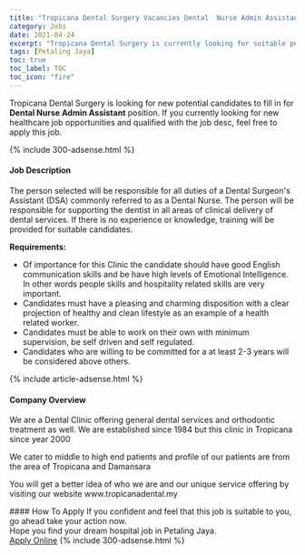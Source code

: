 ```yaml
---
title: "Tropicana Dental Surgery Vacancies Dental  Nurse Admin Assistant" 
category: Jobs 
date: 2021-04-24 
excerpt: "Tropicana Dental Surgery is currently looking for suitable person to fill in the Dental  Nurse Admin Assistant which positioned at Petaling Jaya" 
tags: [Petaling Jaya] 
toc: true 
toc_label: TOC 
toc_icon: "fire" 
--- 
```


<p>Tropicana Dental Surgery is looking for new potential candidates to fill in for <b>Dental  Nurse Admin Assistant</b> position. If you currently looking for new healthcare job opportunities and qualified with the job desc, feel free to apply this job.
</p>{% include 300-adsense.html %} 
<div><div><h4>Job Description</h4></div><div><div><span><div><p>The person selected will be responsible for all duties of a Dental Surgeon's Assistant (DSA) commonly referred to as a Dental Nurse. The person will be responsible for supporting the dentist in all areas of clinical delivery of dental services. If there is no experience or knowledge, training will be provided for suitable candidates.</p><p><strong>Requirements:</strong></p><ul><li>Of importance for this Clinic the candidate should have good English communication skills and be have high levels of Emotional Intelligence. In other words people skills and hospitality related skills are very important.</li><li>Candidates must have a pleasing and charming disposition with a clear projection of healthy and clean lifestyle as an example of a health related worker.</li><li>Candidates must be able to work on their own with minimum supervision, be self driven and self regulated.</li><li>Candidates who are willing to be committed for a at least 2-3 years will be considered above others.</li></ul></div></span></div></div></div> 
{% include article-adsense.html %} 
<div><div><h4>Company Overview</h4></div><div><div><span><div><p>We are a Dental Clinic offering general dental services and orthodontic treatment as well. We are established since 1984 but this clinic in Tropicana since year 2000</p><p>We cater to middle to high end patients and profile of our patients are from the area of Tropicana and Damansara</p><p>You will get a better idea of who we are and our unique service offering by visiting our website www.tropicanadental.my</p></div></span></div></div></div> 
#### How To Apply 
If you confident and feel that this job is suitable to you, go ahead take your action now. <br/> 
Hope you find your dream hospital job in Petaling Jaya. <br/> 
<a href="https://www.jobstreet.com.my/en/job/dental-nurse-admin-assistant-4527914?jobId=jobstreet-my-job-4527914" class="btn btn--warning" target="_blank" rel="nofollow noopenner">Apply Online</a> 
{% include 300-adsense.html %} 
